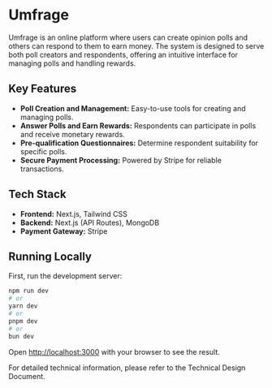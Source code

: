 # Umfrage

Umfrage is an online platform where users can create opinion polls and others can respond to them to earn money. The system is designed to serve both poll creators and respondents, offering an intuitive interface for managing polls and handling rewards.

## Key Features
- **Poll Creation and Management:** Easy-to-use tools for creating and managing polls.
- **Answer Polls and Earn Rewards:** Respondents can participate in polls and receive monetary rewards.
- **Pre-qualification Questionnaires:** Determine respondent suitability for specific polls.
- **Secure Payment Processing:** Powered by Stripe for reliable transactions.

## Tech Stack
- **Frontend:** Next.js, Tailwind CSS
- **Backend:** Next.js (API Routes), MongoDB
- **Payment Gateway:** Stripe

## Running Locally

First, run the development server:

```bash
npm run dev
# or
yarn dev
# or
pnpm dev
# or
bun dev
```

Open [http://localhost:3000](http://localhost:3000) with your browser to see the result.

For detailed technical information, please refer to the Technical Design Document.

